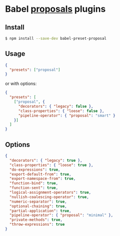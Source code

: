 Babel [proposals](https://babeljs.io/docs/en/plugins-list#tc39-proposals) plugins
=====

## Install

```bash
$ npm install --save-dev babel-preset-proposal
```

## Usage

```json
{
  "presets": ["proposal"]
}
```

or with options:

```json
{
  "presets": [
    ["proposal", {
      "decorators": { "legacy": false },
      "class-properties": { "loose": false },
      "pipeline-operator": { "proposal": "smart" }
    }]
  ]
}
```

## Options

```json
{
  "decorators": { "legacy": true },
  "class-properties": { "loose": true },
  "do-expressions": true,
  "export-default-from": true,
  "export-namespace-from": true,
  "function-bind": true,
  "function-sent": true,
  "logical-assignment-operators": true,
  "nullish-coalescing-operator": true,
  "numeric-separator": true,
  "optional-chaining": true,
  "partial-application": true,
  "pipeline-operator": { "proposal": "minimal" },
  "private-methods": true,
  "throw-expressions": true
}
```
